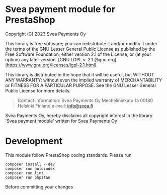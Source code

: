 Svea payment module for PrestaShop
==================================

Copyright (C) 2023 Svea Payments Oy

This library is free software; you can redistribute it and/or modify it under the terms of the GNU Lesser General Public
License as published by the Free Software Foundation; either version 2.1 of the License, or (at your option) any later
version. [GNU LGPL v. 2.1 @gnu.org] (https://www.gnu.org/licenses/lgpl-2.1.html)

This library is distributed in the hope that it will be useful, but WITHOUT ANY WARRANTY; without even the implied
warranty of MERCHANTABILITY or FITNESS FOR A PARTICULAR PURPOSE. See the GNU Lesser General Public License for more
details.

> Contact information:
Svea Payments Oy
Mechelininkatu 1a
00180 Helsinki
Finland
e-mail: info@svea.fi

Svea Payments Oy, hereby disclaims all copyright interest in the library 'Svea payment module' written for
Svea Payments Oy


Development
===========

This module follow PrestaShop coding standards. Please run

```
composer install --dev
composer run autoindex
composer run lint
composer run phpstan
```

Before committing your changes


